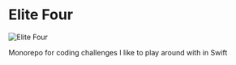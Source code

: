 # Elite Four

![Elite Four](https://i.imgur.com/1mwJU9c.jpg)

Monorepo for coding challenges I like to play around with in Swift
